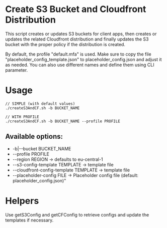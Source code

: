 # Create S3 Bucket and Cloudfront Distribution
This script creates or updates S3 buckets for client apps, then creates or updates the related Cloudfront distribution and finally updates the S3 bucket with the proper policy if the distribution is created.

By default, the profile "default.mfa" is used. Make sure to copy the file "placeholder_config_template.json" to placeholder_config.json and adjust it as needed. You can also use different names and define them using CLI parameter.

# Usage
```
// SIMPLE (with default values)
./createS3AndCF.sh -b BUCKET_NAME

// WITH PROFILE
./createS3AndCF.sh -b BUCKET_NAME --profile PROFILE
```

## Available options:
* -b|--bucket BUCKET_NAME
* --profile PROFILE
* --region REGION -> defaults to eu-central-1
* --s3-config-template TEMPLATE -> template file
* --cloudfront-config-template TEMPLATE -> template file
* --placeholder-config FILE -> Placeholder config file (default: placeholder_config.json)"

# Helpers
Use getS3Config and getCFConfig to retrieve configs and update the templates if necessary. 